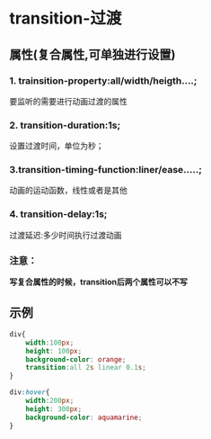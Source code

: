 # transition-过渡
## 属性(复合属性,可单独进行设置)
### 1. trainsition-property:all/width/heigth....;
要监听的需要进行动画过渡的属性
### 2. transition-duration:1s;
设置过渡时间，单位为秒；
### 3.transition-timing-function:liner/ease.....;
动画的运动函数，线性或者是其他
### 4. transition-delay:1s;
过渡延迟:多少时间执行过渡动画
### 注意：
**写复合属性的时候，transition后两个属性可以不写**
## 示例
```css
div{
    width:100px;
    height: 100px;
    background-color: orange;
    transition:all 2s linear 0.1s;
}

div:hover{
    width:200px;
    height: 300px;
    background-color: aquamarine;
}
``` 